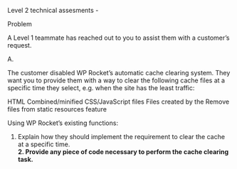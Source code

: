 Level 2 technical assesments - 

Problem

A Level 1 teammate has reached out to you to assist them with a customer’s request.

A.

The customer disabled WP Rocket’s automatic cache clearing system. They want you to provide them with a way to clear the following cache files at a specific time they select, e.g. when the site has the least traffic:

HTML
Combined/minified CSS/JavaScript files
Files created by the Remove files from static resources feature

Using WP Rocket’s existing functions:

1. Explain how they should implement the requirement to clear the cache at a specific time.</br>
<b>2. Provide any piece of code necessary to perform the cache clearing task.</b>
